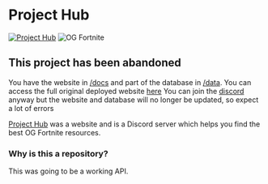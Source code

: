 # Project Hub
[![Project Hub](https://img.shields.io/badge/Project_Hub-OGFN?style=for-the-badge&color=black)](https://projecthub.jgc.linkpc.net/)
![OG Fortnite](https://img.shields.io/badge/OG_Fortnite-OGFN?style=for-the-badge&color=purple)

## This project has been abandoned
You have the website in [/docs](docs) and part of the database in [/data](data/projects.json). You can access the full original deployed website [here](https://web.archive.org/web/*/https://projecthub.jgc.linkpc.net/)
You can join the [discord](https://dcd.gg/ogfnprojecthub) anyway but the website and database will no longer be updated, so expect a lot of errors

[Project Hub](https://projecthub.jgc.linkpc.net/) was a website and is a Discord server which helps you find the best OG Fortnite resources.

### Why is this a repository?
This was going to be a working API.

